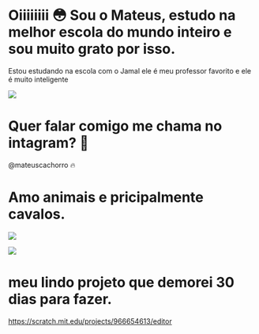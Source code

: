 # Oiiiiiiii 😳 Sou o Mateus, estudo na melhor escola do mundo inteiro e sou muito grato por isso.

Estou estudando na escola com o Jamal
ele é meu professor favorito e ele é muito inteligente 

![](https://media1.tenor.com/m/w2mCAR7kgUsAAAAC/clash-royale-emotes.gif)

# Quer falar comigo me chama no intagram? 🥇
@mateuscachorro 🔥

# Amo animais e pricipalmente cavalos.
![](https://encrypted-tbn0.gstatic.com/images?q=tbn:ANd9GcSjGktCLGTls-22ZH-AN7LhgnFz5-TTa6ntZQ&s)

![](https://media.tenor.com/olbqwdnrxWgAAAAi/god-jesus.gif) 

# meu lindo projeto que demorei 30 dias para fazer.

https://scratch.mit.edu/projects/966654613/editor
